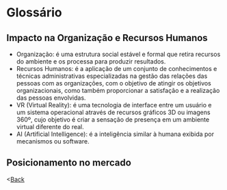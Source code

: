 # Glossário #

## Impacto na Organização e Recursos Humanos ##
* Organização: é uma estrutura social estável e formal que retira recursos do ambiente e os processa para produzir resultados.
* Recursos Humanos: é a aplicação de um conjunto de conhecimentos e técnicas administrativas especializadas na gestão das relações das pessoas com as organizações, com o objetivo de atingir os objetivos organizacionais, como também proporcionar a satisfação e a realização das pessoas envolvidas.
* VR (Virtual Reality): é uma tecnologia de interface entre um usuário e um sistema operacional através de recursos gráficos 3D ou imagens 360º, cujo objetivo é criar a sensação de presença em um ambiente virtual diferente do real.
* AI (Artificial Intelligence): é a inteligência similar à humana exibida por mecanismos ou software.

## Posicionamento no mercado ##



<[Back](Sistemas.md)